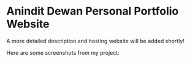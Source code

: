# Anindit Dewan Personal Portfolio Website
A more detailed description and hosting website will be added shortly! 

Here are some screenshots from my project: 
